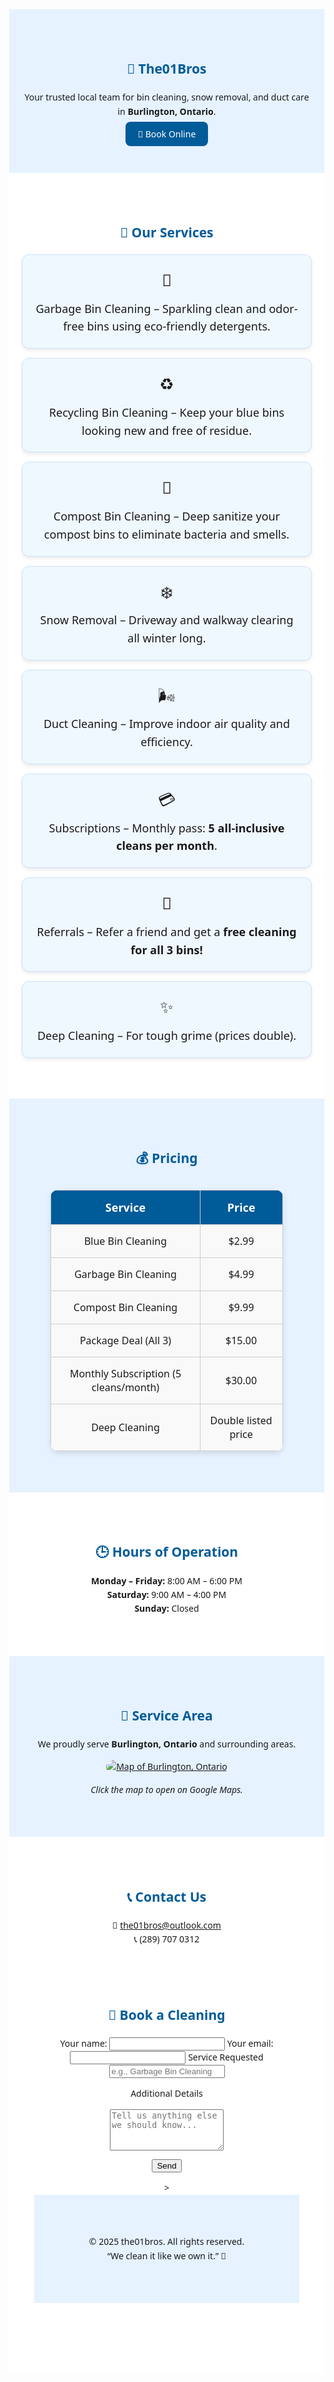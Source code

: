 <!-- the01bros GitHub Pages main site -->
<style>
  body {
    font-family: 'Segoe UI', sans-serif;
    line-height: 1.6;
    margin: 0;
  }
  section {
    padding: 50px 20px;
  }
  .lightblue { background-color: #e6f2ff; }
  .white { background-color: #ffffff; }
  h1, h2, h3 { color: #005b99; }
  .center { text-align: center; }

  /* Center the pricing table section */
  .price-table-wrapper {
    display: flex;
    justify-content: center;
    align-items: center;
  }

  .price-table {
    border-collapse: collapse;
    width: 80%;
    max-width: 700px;
    background-color: white;
    border-radius: 12px;
    box-shadow: 0 4px 10px rgba(0,0,0,0.1);
    overflow: hidden;
  }
  .price-table th, .price-table td {
    border: 1px solid #ccc;
    padding: 15px;
    text-align: center;
  }
  .price-table th {
    background-color: #005b99;
    color: white;
    font-size: 18px;
  }
  .price-table td {
    background-color: #f9f9f9;
    font-size: 16px;
  }

  .button {
    background-color: #005b99;
    color: white;
    padding: 10px 20px;
    text-decoration: none;
    border-radius: 8px;
  }
  .button:hover {
    background-color: #007acc;
  }

  /* Services section styling */
  .services-section {
    max-width: 800px;
    margin: auto;
  }
  .service-item {
    background-color: #f0f8ff;
    border: 1px solid #cce0ff;
    border-radius: 12px;
    padding: 20px;
    margin: 15px auto;
    text-align: center;
    font-size: 18px;
    box-shadow: 0 3px 6px rgba(0,0,0,0.08);
  }
  .service-item span {
    font-size: 26px;
    display: block;
    margin-bottom: 10px;
  }
</style>

<section class="lightblue center">
  <h1>🧼 The01Bros</h1>
  <p>Your trusted local team for bin cleaning, snow removal, and duct care in <b>Burlington, Ontario</b>.</p>
  <a href="https://formspree.io/f/xnngzglz" class="button" target="_blank">📅 Book Online</a>
</section>

<section class="white">
  <h2 class="center">🧰 Our Services</h2>

  <div class="services-section">
    <div class="service-item"><span>🚮</span>Garbage Bin Cleaning – Sparkling clean and odor-free bins using eco-friendly detergents.</div>
    <div class="service-item"><span>♻️</span>Recycling Bin Cleaning – Keep your blue bins looking new and free of residue.</div>
    <div class="service-item"><span>🌿</span>Compost Bin Cleaning – Deep sanitize your compost bins to eliminate bacteria and smells.</div>
    <div class="service-item"><span>❄️</span>Snow Removal – Driveway and walkway clearing all winter long.</div>
    <div class="service-item"><span>🌬️</span>Duct Cleaning – Improve indoor air quality and efficiency.</div>
    <div class="service-item"><span>💳</span>Subscriptions – Monthly pass: <b>5 all-inclusive cleans per month</b>.</div>
    <div class="service-item"><span>🤝</span>Referrals – Refer a friend and get a <b>free cleaning for all 3 bins!</b></div>
    <div class="service-item"><span>✨</span>Deep Cleaning – For tough grime (prices double).</div>
  </div>
</section>

<section class="lightblue center">
  <h2>💰 Pricing</h2>
  <div class="price-table-wrapper">
    <table class="price-table">
      <tr><th>Service</th><th>Price</th></tr>
      <tr><td>Blue Bin Cleaning</td><td>$2.99</td></tr>
      <tr><td>Garbage Bin Cleaning</td><td>$4.99</td></tr>
      <tr><td>Compost Bin Cleaning</td><td>$9.99</td></tr>
      <tr><td>Package Deal (All 3)</td><td>$15.00</td></tr>
      <tr><td>Monthly Subscription (5 cleans/month)</td><td>$30.00</td></tr>
      <tr><td>Deep Cleaning</td><td>Double listed price</td></tr>
    </table>
  </div>
</section>

<section class="white center">
  <h2>🕒 Hours of Operation</h2>
  <p><b>Monday – Friday:</b> 8:00 AM – 6:00 PM<br>
     <b>Saturday:</b> 9:00 AM – 4:00 PM<br>
     <b>Sunday:</b> Closed</p>
</section>

<section class="lightblue center">
  <h2>📍 Service Area</h2>
  <p>We proudly serve <b>Burlington, Ontario</b> and surrounding areas.</p>
  <a href="https://www.google.com/maps/place/Burlington,+Ontario" target="_blank">
    <img src="https://maps.googleapis.com/maps/api/staticmap?center=Burlington,Ontario&zoom=12&size=600x300&key=YOUR_API_KEY" 
         alt="Map of Burlington, Ontario" style="border-radius:12px;max-width:90%;"/>
  </a>
  <p><i>Click the map to open on Google Maps.</i></p>
</section>

<section class="white center">
  <h2>📞 Contact Us</h2>
  <p>📧 <a href="mailto:the01bros@outlook.com">the01bros@outlook.com</a><br>
     📞 (289) 707 0312</p>
 

<!-- ✅ FORM SECTION -->
<section id="book" class="white center">
  <h2>📅 Book a Cleaning</h2>
  <form
  action="https://formspree.io/f/xnngzglz"
  method="POST"
>
 <label>
    Your name:
    <input type="name" name="name">
  </label> 
  <label>
    Your email:
    <input type="email" name="email">
  </label>
  <label>  
  <label for="service">Service Requested</label>
  <input type="text" name="service" id="service" placeholder="e.g., Garbage Bin Cleaning" required>

  <label for="message">Additional Details</label>
  <textarea name="message" id="message" rows="4" placeholder="Tell us anything else we should know..."></textarea>
  <button type="submit">Send</button>
</form>
>

<section class="lightblue center">
  <p>© 2025 the01bros. All rights reserved.<br>
  “We clean it like we own it.” 🧢</p>
</section>
